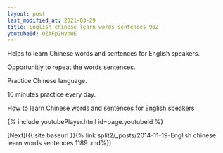 ```yaml
---
layout: post
last_modified_at: 2021-03-29
title: English chinese learn words sentences 962 
youtubeId: OZAFp2HvpWE
---
```

 
 
Helps to learn Chinese words and sentences for English speakers.

Opportunitiy to repeat the words sentences. 

Practice Chinese language. 
 
10 minutes practice every day. 
 
How to learn Chinese words and sentences for English speakers 
 
{% include youtubePlayer.html id=page.youtubeId %}
 
 
[Next]({{ site.baseurl }}{% link  split2/_posts/2014-11-19-English chinese learn words sentences 1189 .md%})
 
